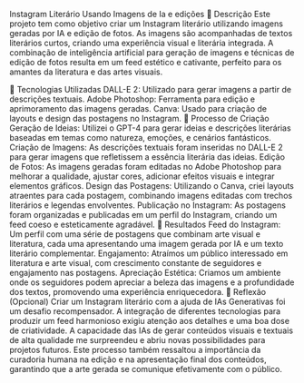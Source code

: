
Instagram Literário Usando Imagens de Ia e edições
📒 Descrição
Este projeto tem como objetivo criar um Instagram literário utilizando imagens geradas por IA e edição de fotos. As imagens são acompanhadas de textos literários curtos, criando uma experiência visual e literária integrada. A combinação de inteligência artificial para geração de imagens e técnicas de edição de fotos resulta em um feed estético e cativante, perfeito para os amantes da literatura e das artes visuais.

🤖 Tecnologias Utilizadas
DALL-E 2: Utilizado para gerar imagens a partir de descrições textuais.
Adobe Photoshop: Ferramenta para edição e aprimoramento das imagens geradas.
Canva: Usado para criação de layouts e design das postagens no Instagram.
🧐 Processo de Criação
Geração de Ideias: Utilizei o GPT-4 para gerar ideias e descrições literárias baseadas em temas como natureza, emoções, e cenários fantásticos.
Criação de Imagens: As descrições textuais foram inseridas no DALL-E 2 para gerar imagens que refletissem a essência literária das ideias.
Edição de Fotos: As imagens geradas foram editadas no Adobe Photoshop para melhorar a qualidade, ajustar cores, adicionar efeitos visuais e integrar elementos gráficos.
Design das Postagens: Utilizando o Canva, criei layouts atraentes para cada postagem, combinando imagens editadas com trechos literários e legendas envolventes.
Publicação no Instagram: As postagens foram organizadas e publicadas em um perfil do Instagram, criando um feed coeso e esteticamente agradável.
🚀 Resultados
Feed do Instagram: Um perfil com uma série de postagens que combinam arte visual e literatura, cada uma apresentando uma imagem gerada por IA e um texto literário complementar.
Engajamento: Atraímos um público interessado em literatura e arte visual, com crescimento constante de seguidores e engajamento nas postagens.
Apreciação Estética: Criamos um ambiente onde os seguidores podem apreciar a beleza das imagens e a profundidade dos textos, promovendo uma experiência enriquecedora.
💭 Reflexão (Opcional)
Criar um Instagram literário com a ajuda de IAs Generativas foi um desafio recompensador. A integração de diferentes tecnologias para produzir um feed harmonioso exigiu atenção aos detalhes e uma boa dose de criatividade. A capacidade das IAs de gerar conteúdos visuais e textuais de alta qualidade me surpreendeu e abriu novas possibilidades para projetos futuros. Este processo também ressaltou a importância da curadoria humana na edição e na apresentação final dos conteúdos, garantindo que a arte gerada se comunique efetivamente com o público.
